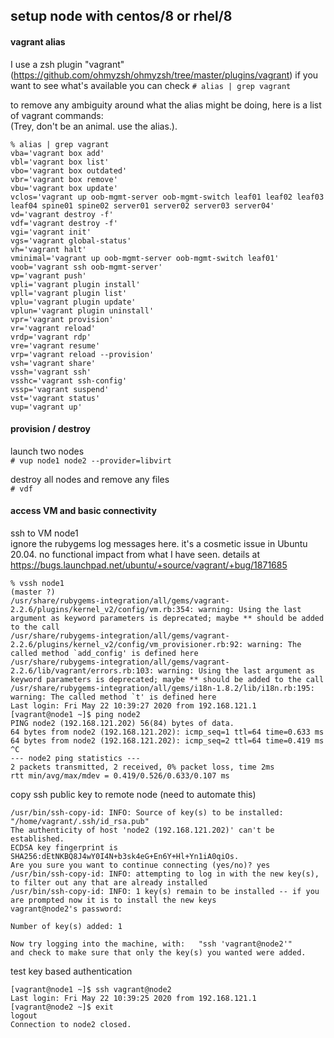 ## setup node with centos/8 or rhel/8

#### vagrant alias
I use a zsh plugin "vagrant" (https://github.com/ohmyzsh/ohmyzsh/tree/master/plugins/vagrant)
if you want to see what's available you can check `# alias | grep vagrant`

to remove any ambiguity around what the alias might be doing, here is a list of vagrant commands:\
(Trey, don't be an animal. use the alias.). 
```
% alias | grep vagrant
vba='vagrant box add'
vbl='vagrant box list'
vbo='vagrant box outdated'
vbr='vagrant box remove'
vbu='vagrant box update'
vclos='vagrant up oob-mgmt-server oob-mgmt-switch leaf01 leaf02 leaf03 leaf04 spine01 spine02 server01 server02 server03 server04'
vd='vagrant destroy -f'
vdf='vagrant destroy -f'
vgi='vagrant init'
vgs='vagrant global-status'
vh='vagrant halt'
vminimal='vagrant up oob-mgmt-server oob-mgmt-switch leaf01'
voob='vagrant ssh oob-mgmt-server'
vp='vagrant push'
vpli='vagrant plugin install'
vpll='vagrant plugin list'
vplu='vagrant plugin update'
vplun='vagrant plugin uninstall'
vpr='vagrant provision'
vr='vagrant reload'
vrdp='vagrant rdp'
vre='vagrant resume'
vrp='vagrant reload --provision'
vsh='vagrant share'
vssh='vagrant ssh'
vsshc='vagrant ssh-config'
vssp='vagrant suspend'
vst='vagrant status'
vup='vagrant up'
```

#### provision / destroy 
launch two nodes\
`# vup node1 node2 --provider=libvirt`

destroy all nodes and remove any files\
`# vdf`

#### access VM and basic connectivity
ssh to VM node1\
ignore the rubygems log messages here. it's a cosmetic issue in Ubuntu 20.04. no functional impact from what I have seen. details at https://bugs.launchpad.net/ubuntu/+source/vagrant/+bug/1871685 
```
% vssh node1                                                                                                                                                                     (master ?)
/usr/share/rubygems-integration/all/gems/vagrant-2.2.6/plugins/kernel_v2/config/vm.rb:354: warning: Using the last argument as keyword parameters is deprecated; maybe ** should be added to the call
/usr/share/rubygems-integration/all/gems/vagrant-2.2.6/plugins/kernel_v2/config/vm_provisioner.rb:92: warning: The called method `add_config' is defined here
/usr/share/rubygems-integration/all/gems/vagrant-2.2.6/lib/vagrant/errors.rb:103: warning: Using the last argument as keyword parameters is deprecated; maybe ** should be added to the call
/usr/share/rubygems-integration/all/gems/i18n-1.8.2/lib/i18n.rb:195: warning: The called method `t' is defined here
Last login: Fri May 22 10:39:27 2020 from 192.168.121.1
[vagrant@node1 ~]$ ping node2
PING node2 (192.168.121.202) 56(84) bytes of data.
64 bytes from node2 (192.168.121.202): icmp_seq=1 ttl=64 time=0.633 ms
64 bytes from node2 (192.168.121.202): icmp_seq=2 ttl=64 time=0.419 ms
^C
--- node2 ping statistics ---
2 packets transmitted, 2 received, 0% packet loss, time 2ms
rtt min/avg/max/mdev = 0.419/0.526/0.633/0.107 ms
```
copy ssh public key to remote node (need to automate this)
```[vagrant@node1 ~]$ ssh-copy-id vagrant@node2
/usr/bin/ssh-copy-id: INFO: Source of key(s) to be installed: "/home/vagrant/.ssh/id_rsa.pub"
The authenticity of host 'node2 (192.168.121.202)' can't be established.
ECDSA key fingerprint is SHA256:dEtNKBQ8J4wY0I4N+b3sk4eG+En6Y+Hl+Yn1iA0qiOs.
Are you sure you want to continue connecting (yes/no)? yes
/usr/bin/ssh-copy-id: INFO: attempting to log in with the new key(s), to filter out any that are already installed
/usr/bin/ssh-copy-id: INFO: 1 key(s) remain to be installed -- if you are prompted now it is to install the new keys
vagrant@node2's password:

Number of key(s) added: 1

Now try logging into the machine, with:   "ssh 'vagrant@node2'"
and check to make sure that only the key(s) you wanted were added.
```
test key based authentication
```
[vagrant@node1 ~]$ ssh vagrant@node2
Last login: Fri May 22 10:39:25 2020 from 192.168.121.1
[vagrant@node2 ~]$ exit
logout
Connection to node2 closed.
```
